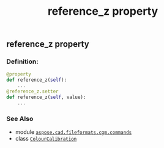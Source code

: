 ﻿---
title: reference_z property
second_title: Aspose.CAD for Python via .NET API References
description: 
type: docs
weight: 220
url: /python-net/aspose.cad.fileformats.cgm.commands/colourcalibration/reference_z/
is_root: false
---

## reference_z property

### Definition:
```python
@property
def reference_z(self):
    ...
@reference_z.setter
def reference_z(self, value):
    ...
```

### See Also
* module [`aspose.cad.fileformats.cgm.commands`](../../)
* class [`ColourCalibration`](/cad/python-net/aspose.cad.fileformats.cgm.commands/colourcalibration)
